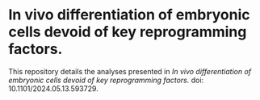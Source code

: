 # In vivo differentiation of embryonic cells devoid of key reprogramming factors.

This repository details the analyses presented in _In vivo differentiation of embryonic cells devoid of key reprogramming factors._ doi: 10.1101/2024.05.13.593729.
